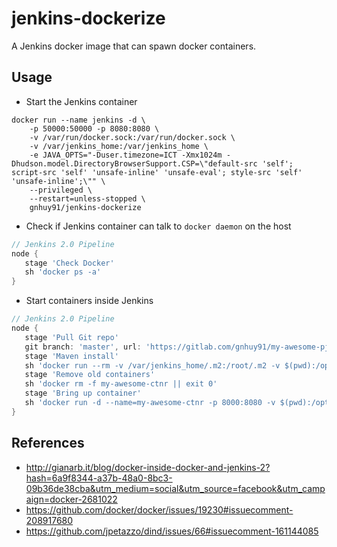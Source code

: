 # jenkins-dockerize
A Jenkins docker image that can spawn docker containers.

## Usage
- Start the Jenkins container

```console
docker run --name jenkins -d \
    -p 50000:50000 -p 8080:8080 \
    -v /var/run/docker.sock:/var/run/docker.sock \
    -v /var/jenkins_home:/var/jenkins_home \
    -e JAVA_OPTS="-Duser.timezone=ICT -Xmx1024m -Dhudson.model.DirectoryBrowserSupport.CSP=\"default-src 'self'; script-src 'self' 'unsafe-inline' 'unsafe-eval'; style-src 'self' 'unsafe-inline';\"" \
    --privileged \
    --restart=unless-stopped \
    gnhuy91/jenkins-dockerize
```

- Check if Jenkins container can talk to `docker daemon` on the host

```groovy
// Jenkins 2.0 Pipeline
node {
   stage 'Check Docker'
   sh 'docker ps -a'
}
```

- Start containers inside Jenkins

```groovy
// Jenkins 2.0 Pipeline
node {
   stage 'Pull Git repo'
   git branch: 'master', url: 'https://gitlab.com/gnhuy91/my-awesome-pj.git'
   stage 'Maven install'
   sh 'docker run --rm -v /var/jenkins_home/.m2:/root/.m2 -v $(pwd):/opt maven:3.3.9-jdk-8 bash -c "cd /opt && mvn clean install -DskipITs"'
   stage 'Remove old containers'
   sh 'docker rm -f my-awesome-ctnr || exit 0'
   stage 'Bring up container'
   sh 'docker run -d --name=my-awesome-ctnr -p 8000:8080 -v $(pwd):/opt java:8 bash -c "ls /opt/my-awesome-pj/target/my-awesome-pj-*.jar | xargs java -jar"'
}
```

## References
- http://gianarb.it/blog/docker-inside-docker-and-jenkins-2?hash=6a9f8344-a37b-48a0-8bc3-09b36de38cba&utm_medium=social&utm_source=facebook&utm_campaign=docker-2681022
- https://github.com/docker/docker/issues/19230#issuecomment-208917680
- https://github.com/jpetazzo/dind/issues/66#issuecomment-161144085
